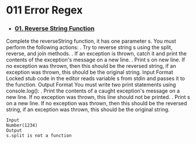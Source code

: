 # 011 Error Regex

- ### [01. Reverse String Function](https://github.com/martun-avagyan/010ObjectsDestructuringAssignment/blob/main/02NameCountryJobDestructuring.js)

Complete the reverseString function, it has one parameter s. You must perform the following actions:
. Try to reverse string s using the split, reverse, and join methods.
. If an exception is thrown, catch it and print the contents of the exception's message on a new line.
. Print s on new line. If no exception was thrown, then this should be the reversed string, if an
exception was thrown, this should be the original string.
Input Format
Locked stub code in the editor reads variable s from stdin and passes it to the function.
Output Format
You must write two print statements using console.log():
. Print the contents of a caught exception's message on a new line. If no exception was thrown, this
line should not be printed.
. Print s on a new line. If no exception was thrown, then this should be the reversed string, if an
exception was thrown, this should be the original string.

```
Input
Number(1234)
Output
s.split is not a function
```
